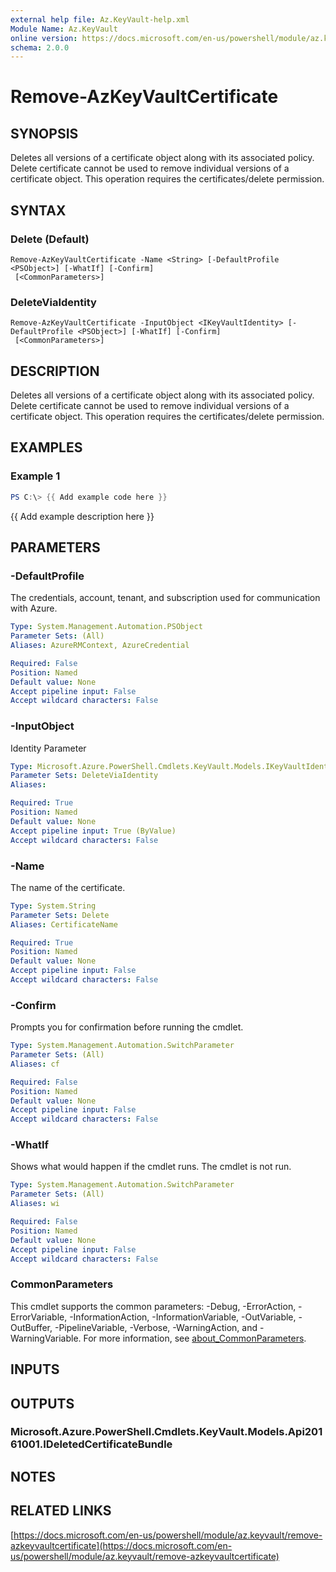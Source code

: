 ```yaml
---
external help file: Az.KeyVault-help.xml
Module Name: Az.KeyVault
online version: https://docs.microsoft.com/en-us/powershell/module/az.keyvault/remove-azkeyvaultcertificate
schema: 2.0.0
---
```


# Remove-AzKeyVaultCertificate

## SYNOPSIS
Deletes all versions of a certificate object along with its associated policy.
Delete certificate cannot be used to remove individual versions of a certificate object.
This operation requires the certificates/delete permission.

## SYNTAX

### Delete (Default)
```
Remove-AzKeyVaultCertificate -Name <String> [-DefaultProfile <PSObject>] [-WhatIf] [-Confirm]
 [<CommonParameters>]
```

### DeleteViaIdentity
```
Remove-AzKeyVaultCertificate -InputObject <IKeyVaultIdentity> [-DefaultProfile <PSObject>] [-WhatIf] [-Confirm]
 [<CommonParameters>]
```

## DESCRIPTION
Deletes all versions of a certificate object along with its associated policy.
Delete certificate cannot be used to remove individual versions of a certificate object.
This operation requires the certificates/delete permission.

## EXAMPLES

### Example 1
```powershell
PS C:\> {{ Add example code here }}
```

{{ Add example description here }}

## PARAMETERS

### -DefaultProfile
The credentials, account, tenant, and subscription used for communication with Azure.

```yaml
Type: System.Management.Automation.PSObject
Parameter Sets: (All)
Aliases: AzureRMContext, AzureCredential

Required: False
Position: Named
Default value: None
Accept pipeline input: False
Accept wildcard characters: False
```

### -InputObject
Identity Parameter

```yaml
Type: Microsoft.Azure.PowerShell.Cmdlets.KeyVault.Models.IKeyVaultIdentity
Parameter Sets: DeleteViaIdentity
Aliases:

Required: True
Position: Named
Default value: None
Accept pipeline input: True (ByValue)
Accept wildcard characters: False
```

### -Name
The name of the certificate.

```yaml
Type: System.String
Parameter Sets: Delete
Aliases: CertificateName

Required: True
Position: Named
Default value: None
Accept pipeline input: False
Accept wildcard characters: False
```

### -Confirm
Prompts you for confirmation before running the cmdlet.

```yaml
Type: System.Management.Automation.SwitchParameter
Parameter Sets: (All)
Aliases: cf

Required: False
Position: Named
Default value: None
Accept pipeline input: False
Accept wildcard characters: False
```

### -WhatIf
Shows what would happen if the cmdlet runs.
The cmdlet is not run.

```yaml
Type: System.Management.Automation.SwitchParameter
Parameter Sets: (All)
Aliases: wi

Required: False
Position: Named
Default value: None
Accept pipeline input: False
Accept wildcard characters: False
```

### CommonParameters
This cmdlet supports the common parameters: -Debug, -ErrorAction, -ErrorVariable, -InformationAction, -InformationVariable, -OutVariable, -OutBuffer, -PipelineVariable, -Verbose, -WarningAction, and -WarningVariable. For more information, see [about_CommonParameters](http://go.microsoft.com/fwlink/?LinkID=113216).

## INPUTS

## OUTPUTS

### Microsoft.Azure.PowerShell.Cmdlets.KeyVault.Models.Api20161001.IDeletedCertificateBundle
## NOTES

## RELATED LINKS

[https://docs.microsoft.com/en-us/powershell/module/az.keyvault/remove-azkeyvaultcertificate](https://docs.microsoft.com/en-us/powershell/module/az.keyvault/remove-azkeyvaultcertificate)

